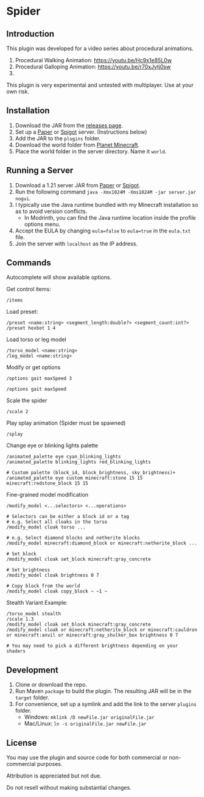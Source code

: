 # Spider
## Introduction
This plugin was developed for a video series about procedural animations.
1. Procedural Walking Animation: https://youtu.be/Hc9x1e85L0w
2. Procedural Galloping Animation: https://youtu.be/r70xJytj0sw
3. 


This plugin is very experimental and untested with multiplayer. Use at your own risk.



## Installation
1. Download the JAR from the [releases page](https://github.com/TheCymaera/minecraft-spider/releases/).
2. Set up a [Paper](https://papermc.io/downloads) or [Spigot](https://getbukkit.org/download/spigot) server. (Instructions below)
3. Add the JAR to the `plugins` folder.
4. Download the world folder from [Planet Minecraft](https://www.planetminecraft.com/project/spider-garden/).
5. Place the world folder in the server directory. Name it `world`.

## Running a Server
1. Download a 1.21 server JAR from [Paper](https://papermc.io/downloads) or [Spigot](https://getbukkit.org/download/spigot).
2. Run the following command `java -Xmx1024M -Xms1024M -jar server.jar nogui`.
3. I typically use the Java runtime bundled with my Minecraft installation so as to avoid version conflicts.
   - In Modrinth, you can find the Java runtime location inside the profile options menu.
4. Accept the EULA by changing `eula=false` to `eula=true` in the `eula.txt` file.
5. Join the server with `localhost` as the IP address.


## Commands
Autocomplete will show available options.

Get control items:
```
/items
```

Load preset:
```
/preset <name:string> <segment_length:double?> <segment_count:int?>
/preset hexbot 1 4
```

Load torso or leg model
```
/torso_model <name:string>
/leg_model <name:string>
```

Modify or get options
```
/options gait maxSpeed 3

/options gait maxSpeed
```

Scale the spider
```
/scale 2
```

Play splay animation (Spider must be spawned)
```
/splay
```

Change eye or blinking lights palette
```
/animated_palette eye cyan_blinking_lights
/animated_palette blinking_lights red_blinking_lights

# Custom palette (block_id, block_brightness, sky_brightness)+
/animated_palette eye custom minecraft:stone 15 15 minecraft:redstone_block 15 15
```

Fine-grained model modification
```
/modify_model <...selectors> <...operations>

# Selectors can be either a block id or a tag
# e.g. Select all cloaks in the torso
/modify_model cloak torso ...

# e.g. Select diamond blocks and netherite blocks
/modify_model minecraft:diamond_block or minecraft:netherite_block ...

# Set block
/modify_model cloak set_block minecraft:gray_concrete

# Set brightness
/modify_model cloak brightness 0 7

# Copy block from the world
/modify_model cloak copy_block ~ ~1 ~
```

Stealth Variant Example:
```
/torso_model stealth
/scale 1.3
/modify_model cloak set_block minecraft:gray_concrete
/modify_model cloak or minecraft:netherite_block or minecraft:cauldron or minecraft:anvil or minecraft:gray_shulker_box brightness 0 7

# You may need to pick a different brightness depending on your shaders
```
## Development
1. Clone or download the repo.
2. Run Maven `package` to build the plugin. The resulting JAR will be in the `target` folder.
3. For convenience, set up a symlink and add the link to the server `plugins` folder.
   - Windows: `mklink /D newFile.jar originalFile.jar`
   - Mac/Linux: `ln -s originalFile.jar newFile.jar `

## License
You may use the plugin and source code for both commercial or non-commercial purposes.

Attribution is appreciated but not due.

Do not resell without making substantial changes.